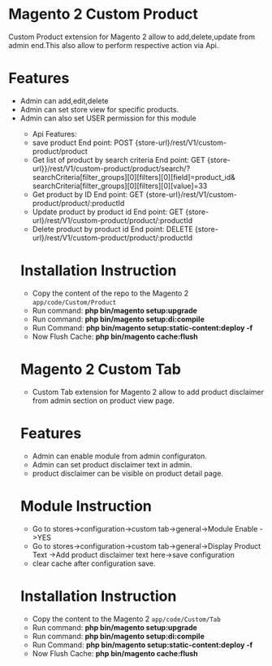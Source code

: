 Magento 2 Custom Product
==============================

Custom Product extension for Magento 2 allow to add,delete,update from admin end.This also allow to perform respective action via Api.

Features
==============================

<ul>
<li>Admin can add,edit,delete</li>
<li>Admin can set store view for specific products.</li>
<li>Admin can also set USER permission for this module</li>
  <ul>
    <li>Api Features:</li>
    <li>save product End point: POST {store-url}/rest/V1/custom-product/product</li>
    <li>Get list of product by search criteria End point: GET {store-url}}/rest/V1/custom-product/product/search/? searchCriteria[filter_groups][0][filters][0][field]=product_id& searchCriteria[filter_groups][0][filters][0][value]=33</li>
    <li>Get product by ID End point: GET {store-url}/rest/V1/custom-product/product/:productId</li>
    <li>Update product by product id End point: GET {store-url}/rest/V1/custom-product/product/:productId</li>
    <li>Delete product by product id End point: DELETE {store-url}/rest/V1/custom-product/product/:productId</li>
  </ul>



# Installation Instruction

* Copy the content of the repo to the Magento 2 `app/code/Custom/Product`
* Run command:
<b>php bin/magento setup:upgrade</b>
* Run command:
<b>php bin/magento setup:di:compile</b>
* Run Command:
<b>php bin/magento setup:static-content:deploy -f</b>
* Now Flush Cache: <b>php bin/magento cache:flush</b>

Magento 2 Custom Tab
==============================

* Custom Tab extension for Magento 2 allow to add product disclaimer from admin section on product view page. 

Features
==============================

* Admin can enable module from admin configuraton.
* Admin can set product disclaimer text in admin.
* product disclaimer can be visible on product detail page.


# Module Instruction

* Go to stores->configuration->custom tab->general->Module Enable ->YES
* Go to stores->configuration->custom tab->general->Display Product Text ->Add product disclaimer text here->save configuration
* clear cache after configuration save.


# Installation Instruction

* Copy the content to the Magento 2 `app/code/Custom/Tab`
* Run command:
<b>php bin/magento setup:upgrade</b>
* Run command:
<b>php bin/magento setup:di:compile</b>
* Run Command:
<b>php bin/magento setup:static-content:deploy -f</b>
* Now Flush Cache: <b>php bin/magento cache:flush</b>